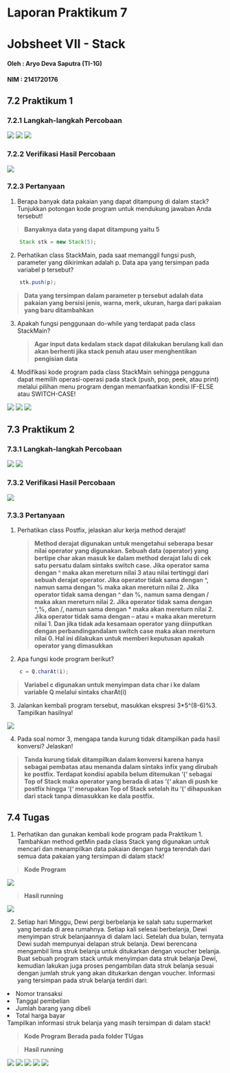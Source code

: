 # **Laporan Praktikum 7**
# Jobsheet VII - Stack 
#### Oleh : Aryo Deva Saputra (TI-1G)
#### NIM : 2141720176

## 7.2 Praktikum 1
### 7.2.1 Langkah-langkah Percobaan 
<img src="img/../../img/2.png">
<img src="img/../../img/3.png">
<img src="img/../../img/4.png">

### 7.2.2 Verifikasi Hasil Percobaan
<img src="img/../../img/1.png">

### 7.2.3 Pertanyaan
1. Berapa banyak data pakaian yang dapat ditampung di dalam stack? Tunjukkan potongan kode program untuk mendukung jawaban Anda tersebut!
> **Banyaknya data yang dapat ditampung yaitu 5**
```java
    Stack stk = new Stack(5);
```
2. Perhatikan class StackMain, pada saat memanggil fungsi push, parameter yang dikirimkan adalah p. Data apa yang tersimpan pada variabel p tersebut?
```java
    stk.push(p);
```
> **Data yang tersimpan dalam parameter p tersebut adalah data pakaian yang bersisi jenis, warna, merk, ukuran, harga dari pakaian yang baru ditambahkan**
3. Apakah fungsi penggunaan do-while yang terdapat pada class StackMain?
   > **Agar input data kedalam stack dapat dilakukan berulang kali dan akan berhenti jika stack penuh atau user menghentikan pengisian data**
4. Modifikasi kode program pada class StackMain sehingga pengguna dapat memilih operasi-operasi pada stack (push, pop, peek, atau print) melalui pilihan menu program dengan memanfaatkan kondisi IF-ELSE atau SWITCH-CASE!
<img src="img/../../img/5.png">
<img src="img/../../img/6.png">
<img src="img/../../img/7.png">

## 7.3 Praktikum 2
### 7.3.1 Langkah-langkah Percobaan 
<img src="img/../../img/8.png">
<img src="img/../../img/9.png">

### 7.3.2 Verifikasi Hasil Percobaan
<img src="img/../../img/10.png">

### 7.3.3 Pertanyaan
1. Perhatikan class Postfix, jelaskan alur kerja method derajat!
   > **Method derajat digunakan untuk mengetahui seberapa besar nilai operator yang digunakan. Sebuah data (operator) yang bertipe char akan masuk ke dalam method derajat lalu di cek satu persatu dalam sintaks switch case. Jika operator sama dengan ^ maka akan mereturn nilai 3 atau nilai tertinggi dari sebuah derajat operator. Jika operator tidak sama dengan ^, namun sama dengan % maka akan mereturn nilai 2. Jika operator tidak sama dengan ^ dan %, namun sama dengan / maka akan mereturn nilai 2. Jika operator tidak sama dengan ^,%, dan /, namun sama dengan * maka akan mereturn nilai 2. Jika operator tidak sama dengan – atau + maka akan mereturn nilai 1. Dan jika tidak ada kesamaan operator yang diinputkan dengan perbandingandalam switch case maka akan mereturn nilai 0. Hal ini dilakukan untuk memberi keputusan apakah operator yang dimasukkan**
2. Apa fungsi kode program berikut?
```java
    c = Q.charAt(i);
```
> **Variabel c digunakan untuk menyimpan data char i ke dalam variable Q melalui sintaks charAt(i)**
   
3. Jalankan kembali program tersebut, masukkan ekspresi 3*5^(8-6)%3. Tampilkan hasilnya!
<img src="img/../../img/11.png">

4. Pada soal nomor 3, mengapa tanda kurung tidak ditampilkan pada hasil konversi? Jelaskan!
> **Tanda kurung tidak ditampilkan dalam konversi karena hanya sebagai pembatas atau menanda dalam sintaks infix yang dirubah ke postfix. Terdapat kondisi apabila belum ditemukan ‘(‘ sebagai Top of Stack maka operator yang berada di atas ‘(‘ akan di push ke postfix hingga ‘(‘ merupakan Top of Stack setelah itu ‘(‘ dihapuskan dari stack tanpa dimasukkan ke dala postfix.**

## 7.4 Tugas
1. Perhatikan dan gunakan kembali kode program pada Praktikum 1. Tambahkan method getMin pada class Stack yang digunakan untuk mencari dan menampilkan data pakaian dengan harga terendah dari semua data pakaian yang tersimpan di dalam stack!
> **Kode Program**
<img src="img/../../img/13.png">

> **Hasil running**
<img src="img/../../img/12.png">

2. Setiap hari Minggu, Dewi pergi berbelanja ke salah satu supermarket yang berada di area rumahnya. Setiap kali selesai berbelanja, Dewi menyimpan struk belanjaannya di dalam laci. Setelah dua bulan, ternyata Dewi sudah mempunyai delapan struk belanja. Dewi berencana mengambil lima struk belanja untuk ditukarkan dengan voucher belanja.
Buat sebuah program stack untuk menyimpan data struk belanja Dewi, kemudian lakukan juga proses pengambilan data struk belanja sesuai dengan jumlah struk yang akan ditukarkan dengan voucher. Informasi yang tersimpan pada struk belanja terdiri dari:
<li>Nomor transaksi</li>
<li>Tanggal pembelian</li>
<li>Jumlah barang yang dibeli</li>
<li>Total harga bayar</li>
Tampilkan informasi struk belanja yang masih tersimpan di dalam stack!

> **Kode Program**
**Berada pada folder TUgas**

> **Hasil running**
<img src="img/../../img/17.png">
<img src="img/../../img/18.png">
<img src="img/../../img/19.png">
<img src="img/../../img/20.png">
<img src="img/../../img/21.png">